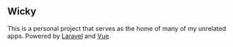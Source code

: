## Wicky

This is a personal project that serves as the home of many of my unrelated apps.
Powered by <a href="https://laravel.com">Laravel</a> and <a href="https://vuejs.org/">Vue</a>.
